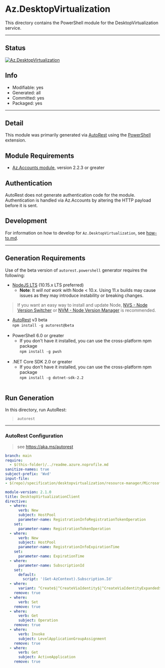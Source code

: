 <!-- region Generated -->
# Az.DesktopVirtualization
This directory contains the PowerShell module for the DesktopVirtualization service.

---
## Status
[![Az.DesktopVirtualization](https://img.shields.io/powershellgallery/v/Az.DesktopVirtualization.svg?style=flat-square&label=Az.DesktopVirtualization "Az.DesktopVirtualization")](https://www.powershellgallery.com/packages/Az.DesktopVirtualization/)

## Info
- Modifiable: yes
- Generated: all
- Committed: yes
- Packaged: yes

---
## Detail
This module was primarily generated via [AutoRest](https://github.com/Azure/autorest) using the [PowerShell](https://github.com/Azure/autorest.powershell) extension.

## Module Requirements
- [Az.Accounts module](https://www.powershellgallery.com/packages/Az.Accounts/), version 2.2.3 or greater

## Authentication
AutoRest does not generate authentication code for the module. Authentication is handled via Az.Accounts by altering the HTTP payload before it is sent.

## Development
For information on how to develop for `Az.DesktopVirtualization`, see [how-to.md](how-to.md).
<!-- endregion -->

---
## Generation Requirements
Use of the beta version of `autorest.powershell` generator requires the following:
- [NodeJS LTS](https://nodejs.org) (10.15.x LTS preferred)
  - **Note**: It *will not work* with Node < 10.x. Using 11.x builds may cause issues as they may introduce instability or breaking changes.
> If you want an easy way to install and update Node, [NVS - Node Version Switcher](../nodejs/installing-via-nvs.md) or [NVM - Node Version Manager](../nodejs/installing-via-nvm.md) is recommended.
- [AutoRest](https://aka.ms/autorest) v3 beta <br>`npm install -g autorest@beta`<br>&nbsp;
- PowerShell 6.0 or greater
  - If you don't have it installed, you can use the cross-platform npm package <br>`npm install -g pwsh`<br>&nbsp;
- .NET Core SDK 2.0 or greater
  - If you don't have it installed, you can use the cross-platform npm package <br>`npm install -g dotnet-sdk-2.2`<br>&nbsp;

## Run Generation
In this directory, run AutoRest:
> `autorest`

---
### AutoRest Configuration
> see https://aka.ms/autorest

``` yaml
branch: main
require:
  - $(this-folder)/../readme.azure.noprofile.md
sanitize-names: true
subject-prefix: 'Wvd'
input-file:
- $(repo)/specification/desktopvirtualization/resource-manager/Microsoft.DesktopVirtualization/preview\2021-09-03-preview/desktopvirtualization.json

module-version: 2.1.0
title: DesktopVirtualizationClient
directive:
  - where:
      verb: New
      subject: HostPool
      parameter-name: RegistrationInfoRegistrationTokenOperation
    set:
      parameter-name: RegistrationTokenOperation
  - where:
      verb: New
      subject: HostPool
      parameter-name: RegistrationInfoExpirationTime
    set:
      parameter-name: ExpirationTime
  - where:
      parameter-name: SubscriptionId
    set:
      default:
        script: '(Get-AzContext).Subscription.Id'
  - where:
      variant: ^Create$|^CreateViaIdentity$|^CreateViaIdentityExpanded$|^Update$|^UpdateViaIdentity$|^Send$|^SendViaIdentity$
    remove: true
  - where:
      verb: Set
    remove: true
  - where:
      verb: Get
      subject: Operation
    remove: true
  - where:
      verb: Invoke
      subject: LevelApplicationGroupAssignment
    remove: true
  - where:
      verb: Get
      subject: ActiveApplication
    remove: true
```
